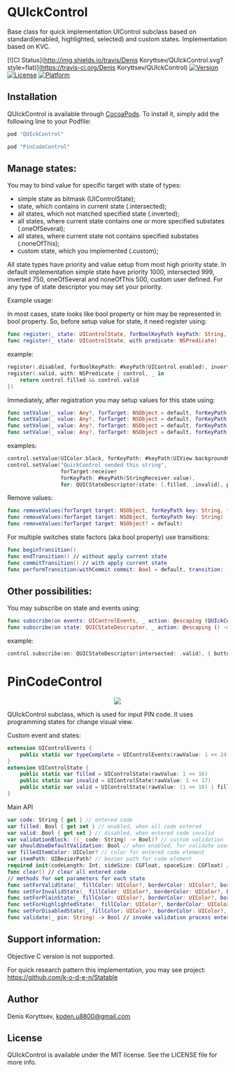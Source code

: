 # QUIckControl
Base class for quick implementation UIControl subclass based on standard(enabled, highlighted, selected) and custom states.
Implementation based on KVC.

[![CI Status](http://img.shields.io/travis/Denis Koryttsev/QUIckControl.svg?style=flat)](https://travis-ci.org/Denis Koryttsev/QUIckControl)
[![Version](https://img.shields.io/cocoapods/v/QUIckControl.svg?style=flat)](http://cocoapods.org/pods/QUIckControl)
[![License](https://img.shields.io/cocoapods/l/QUIckControl.svg?style=flat)](http://cocoapods.org/pods/QUIckControl)
[![Platform](https://img.shields.io/cocoapods/p/QUIckControl.svg?style=flat)](http://cocoapods.org/pods/QUIckControl)

## Installation

QUIckControl is available through [CocoaPods](http://cocoapods.org). To install
it, simply add the following line to your Podfile:

```ruby
pod "QUIckControl"
```
```ruby
pod "PinCodeControl"
```

<h2>Manage states:</h2>

You may to bind value for specific target with state of types:
 - simple state as bitmask (UIControlState);
 - state, which contains in current state (.intersected);
 - all states, which not matched specified state (.inverted);
 - all states, where current state contains one or more specified substates (.oneOfSeveral);
 - all states, where current state not contains specified substates (.noneOfThis);
 - custom state, which you implemented (.custom);
 
All state types have priority and value setup from most high priority state.
In default implementation simple state have priority 1000, intersected 999, inverted 750, oneOfSeveral and noneOfThis 500, custom user defined. For any type of state descriptor you may set your priority.

Example usage:

In most cases, state looks like bool property or him may be represented in bool property. So, before setup value for state, it need register using:
```swift
func register(_ state: UIControlState, forBoolKeyPath keyPath: String, inverted: Bool)
func register(_ state: UIControlState, with predicate: NSPredicate)
```
example:
```swift
register(.disabled, forBoolKeyPath: #keyPath(UIControl.enabled), inverted: true)
register(.valid, with: NSPredicate { control, _ in
    return control.filled && control.valid
})
```

Immediately, after registration you may setup values for this state using:
```swift
func setValue(_ value: Any?, forTarget: NSObject = default, forKeyPath: String, forInvertedState: UIControlState) {
func setValue(_ value: Any?, forTarget: NSObject = default, forKeyPath: String, forAllStatesContained: UIControlState)  
func setValue(_ value: Any?, forTarget: NSObject = default, forKeyPath: String, for: UIControlState)
func setValue(_ value: Any?, forTarget: NSObject = default, forKeyPath: String, for: QUICStateDescriptor)
```
examples:
```swift
control.setValue(UIColor.black, forKeyPath: #keyPath(UIView.backgroundColor), forAllStatesContained: .highlighted)
control.setValue("QuickControl sended this string",
                 forTarget:receiver
                 forKeyPath: #keyPath(StringReceiver.value),
                 for: QUICStateDescriptor(state: [.filled, .invalid], priority: 1000, predicate: { $0.contains(.filled) && !$0.contains(.invalid) }))
```
Remove values:
```swift
func removeValues(forTarget target: NSObject, forKeyPath key: String, forState state: UIControlState)
func removeValues(forTarget target: NSObject, forKeyPath key: String)
func removeValues(forTarget target: NSObject? = default)
```

For multiple switches state factors (aka bool property) use transitions:
```swift
func beginTransition()
func endTransition() // without apply current state
func commitTransition() // with apply current state
func performTransition(withCommit commit: Bool = default, transition: () -> Void)
```

<h2>Other possibilities:</h2>

You may subscribe on state and events using:
```swift
func subscribe(on events: UIControlEvents, _ action: @escaping (QUIckControl) -> Void) -> QUIckControlActionTarget
func subscribe(on state: QUICStateDescriptor, _ action: @escaping () -> ())
```
example:
```swift
control.subscribe(on: QUICStateDescriptor(intersected: .valid), { button.enabled = true })
```

# PinCodeControl

<p align="center">
  <img src="Resources/demo.gif">
</p>

QUIckControl subclass, which is used for input PIN code. It uses programming states for change visual view.

Custom event and states:
```swift
extension UIControlEvents {
    public static var typeComplete = UIControlEvents(rawValue: 1 << 24)
}
extension UIControlState {
    public static var filled = UIControlState(rawValue: 1 << 16)
    public static var invalid = UIControlState(rawValue: 1 << 17)
    public static var valid = UIControlState(rawValue: (1 << 18) | filled.rawValue)
}
```

Main API
```swift
var code: String { get } // entered code
var filled: Bool { get set } // enabled, when all code entered
var valid: Bool { get set } // disabled, when entered code invalid
var validationBlock: ((_ code: String) -> Bool)? // custom validation
var shouldUseDefaultValidation: Bool // when enabled, for validate used default implementation with implementation in validationBlock, if defined
var filledItemColor: UIColor? // color for entered code element
var itemPath: UIBezierPath? // bezier path for code element
required init(codeLength: Int, sideSize: CGFloat, spaceSize: CGFloat) // main initializer
func clear() // clear all entered code
// methods for set parameters for each state
func setForValidState(_ fillColor: UIColor?, borderColor: UIColor?, borderWidth: CGFloat?)
func setForInvalidState(_ fillColor: UIColor?, borderColor: UIColor?, borderWidth: CGFloat?)
func setForPlainState(_ fillColor: UIColor?, borderColor: UIColor?, borderWidth: CGFloat?)
func setForHighlightedState(_ fillColor: UIColor?, borderColor: UIColor?, borderWidth: CGFloat?)
func setForDisabledState(_ fillColor: UIColor?, borderColor: UIColor?, borderWidth: CGFloat?)
func validate(_ pin: String) -> Bool // invoke validation process entered code
```

<h2>Support information:</h2>
Objective C version is not supported.

For quick research pattern this implementation, you may see project:
https://github.com/k-o-d-e-n/Statable

## Author

Denis Koryttsev, koden.u8800@gmail.com

## License

QUIckControl is available under the MIT license. See the LICENSE file for more info.
